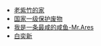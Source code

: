 - [老紫竹的家](https://www.gbase8.cn/)
- [国家一级保护废物](https://schnappi618.github.io/)
- [我是一条最咸的咸鱼-Mr.Ares](https://www.cnblogs.com/aresxin/)
- [白奕新](https://www.jianshu.com/u/43fd06f9589c)